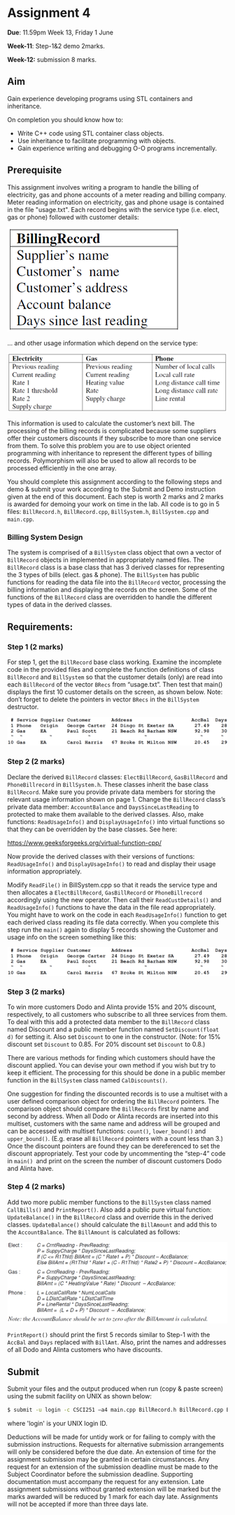 # Assignment 4

**Due**:  11.59pm Week 13, Friday 1 June

**Week-11**: Step-1&2 demo 2marks. 

**Week-12:** submission 8 marks.



## Aim

Gain experience developing programs using STL containers and inheritance.

On completion you should know how to:

* Write C++ code using STL container class objects.
* Use inheritance to facilitate programming with objects.
* Gain experience writing and debugging O-O programs incrementally.



## Prerequisite

This assignment involves writing a program to handle the billing of electricity, gas and phone
accounts of a meter reading and billing company. Meter reading information on electricity, gas and
phone usage is contained in the file "usage.txt". Each record begins with the service type (i.e. elect,
gas or phone) followed with customer details:

![BillingRecord table](./img/1.png)



... and other usage information which depend on the service type:

![Other usage information](./img/2.png)

This information is used to calculate the customer’s next bill. The processing of the billing records is complicated because some suppliers offer their customers discounts if they subscribe to more than one service from them. To solve this problem you are to use object oriented programming with inheritance to represent the different types of billing records. Polymorphism will also be used to allow all records to be processed efficiently in the one array.

You should complete this assignment according to the following steps and demo & submit your work according to the Submit and Demo instruction given at the end of this document. Each step is worth 2 marks and 2 marks is awarded for demoing your work on time in the lab. All code is to go in 5 files: `BillRecord.h`, `BillRecord.cpp`, `BillSystem.h`, `BillSystem.cpp` and `main.cpp`.



### Billing System Design

The system is comprised of a `BillSystem` class object that own a vector of `BillRecord` objects in
implemented in appropriately named files. The `BillRecord` class is a base class that has 3 derived
classes for representing the 3 types of bills (elect. gas & phone). The `BillSystem` has public
functions for reading the data file into the `BillRecord` vector, processing the billing information
and displaying the records on the screen. Some of the functions of the `BillRecord` class are
overridden to handle the different types of data in the derived classes.



## Requirements:

### Step 1 (2 marks)

For step 1, get the `BillRecord` base class working. Examine the incomplete code in the provided files and complete the function definitions of class `BillRecord` and `BillSystem` so that the customer details (only) are read into each `BillRecord` of the vector `BRecs` from “usage.txt”. Then test that main() displays the first 10 customer details on the screen, as shown below. Note: don’t forget to delete the pointers in vector `BRecs` in the `BillSystem` destructor.

![Data](./img/3.png)



### Step 2 (2 marks)

Declare the derived `BillRecord` classes: `ElectBillRecord`, `GasBillRecord` and `PhoneBillrecord` in `BillSystem.h`. These classes inherit the base class `BillRecord`. Make sure you provide private data members for storing the relevant usage information shown on page 1. Change the `BillRecord` class’s private data member: `AccountBalance` and `DaysSinceLastReading` to protected to make them available to the derived classes. Also, make functions: `ReadUsageInfo()` and `DisplayUsageInfo()` into virtual functions so that they can be overridden by the base classes. See here:

https://www.geeksforgeeks.org/virtual-function-cpp/

Now provide the derived classes with their versions of functions: `ReadUsageInfo()` and `DisplayUsageInfo()` to read and display their usage information appropriately.

Modify `ReadFile()` in BillSystem.cpp so that it reads the service type and then allocates a `ElectBillRecord`, `GasBillRecord` or `PhoneBillrecord` accordingly using the new operator. Then call their `ReadCustDetails()` and `ReadUsageInfo()` functions to have the data in the file read appropriately. You might have to work on the code in each `ReadUsageInfo()` function to get each derived class reading its file data correctly. When you complete this step run the `main()` again to display 5 records showing the Customer and usage info on the screen something like this:

![Example output of step-2](./img/3.png)



### Step 3 (2 marks)

To win more customers Dodo and Alinta provide 15% and 20% discount, respectively, to all customers who subscribe to all three services from them. To deal with this add a protected data member to the `BillRecord` class named Discount and a public member function named `SetDiscount(float d)` for setting it. Also set `Discount` to one in the constructor. (Note: for 15% discount set `Discount` to 0.85. For 20% discount set `Discount` to 0.8.)

There are various methods for finding which customers should have the discount applied. You can devise your own method if you wish but try to keep it efficient. The processing for this should be done in a public member function in the `BillSystem` class named `CalDiscounts()`.

One suggestion for finding the discounted records is to use a multiset with a user defined comparison object for ordering the `BillRecord` pointers. The comparison object should compare the `BillRecords` first by name and second by address. When all Dodo or Alinta records are inserted into this multiset, customers with the same name and address will be grouped and can be accessed with multiset functions: `count()`, `lower_bound()` and `upper_bound()`. (E.g. erase all `BillRecord` pointers with a count less than 3.) Once the discount pointers are found they can be dereferenced to set the discount appropriately. Test your code by uncommenting the “step-4” code in `main() `and print on the screen the number of discount customers Dodo and Alinta have.

### Step 4 (2 marks)

Add two more public member functions to the `BillSystem` class named `CallBills()` and `PrintReport()`. Also add a public pure virtual function: `UpdateBalance()` in the `BillRecord` class and override this in the derived classes. `UpdateBalance()` should calculate the `BillAmount` and add this to the `AccountBalance`. The `BillAmount` is calculated as follows:

![Output for step 5](./img/5.png)

`PrintReport()` should print the first 5 records similar to Step-1 with the `AccBal` and `Days` replaced with `BillAmt`. Also, print the names and addresses of all Dodo and Alinta customers who have discounts.



## Submit

Submit your files and the output produced when run (copy & paste screen) using the submit facility on UNIX as shown below: 

```bash
$ submit -u login -c CSCI251 –a4 main.cpp BillRecord.h BillRecord.cpp BillSystem.h BillSystem.cpp output.txt
```

where 'login' is your UNIX login ID.

Deductions will be made for untidy work or for failing to comply with the submission instructions. Requests for alternative submission arrangements will only be considered before the due date. An extension of time for the assignment submission may be granted in certain circumstances. Any request for an extension of the submission deadline must be made to the Subject Coordinator before the submission deadline. Supporting documentation must accompany the request for any extension. Late assignment submissions without granted extension will be marked but the marks awarded will be reduced by 1 mark for each day late. Assignments will not be accepted if more than three days late.

